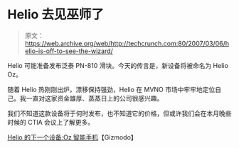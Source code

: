 # Helio 去见巫师了

> 原文：<https://web.archive.org/web/http://techcrunch.com:80/2007/03/06/helio-is-off-to-see-the-wizard/>

Helio 可能准备发布泛泰 PN-810 滑块。今天的传言是，新设备将被命名为 Helio Oz。

随着 Helio 热刚刚出炉，漂移保持强劲，Helio 在 MVNO 市场中牢牢地定位自己。我一直对这家资金雄厚、蒸蒸日上的公司很感兴趣。

我们不知道这款设备将于何时发布，也不知道它的价格，但或许我们会在本月晚些时候的 CTIA 会议上了解更多。

 [Helio 的下一个设备:Oz 智能手机](https://web.archive.org/web/20160222160302/http://gizmodo.com/gadgets/cellphones/helios-next-device-the-oz-smartphone-241711.php)【Gizmodo】